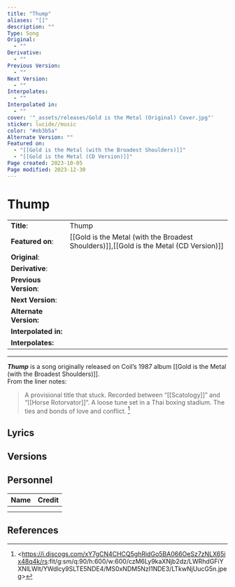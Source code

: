 ```yaml
---
title: "Thump"
aliases: "[]"
description: ""
Type: Song
Original:
  - ""
Derivative:
  - ""
Previous Version:
  - ""
Next Version:
  - ""
Interpolates:
  - ""
Interpolated in:
  - ""
cover: '"_assets/releases/Gold is the Metal (Original) Cover.jpg"'
sticker: lucide//music
color: "#eb3b5a"
Alternate Version: ""
Featured on:
  - "[[Gold is the Metal (with the Broadest Shoulders)]]"
  - "[[Gold is the Metal (CD Version)]]"
Page created: 2023-10-05
Page modified: 2023-12-30
---
```


# Thump

|  |  |
| --- | --- |
| __Title__: | Thump |
| __Featured on__: | [[Gold is the Metal (with the Broadest Shoulders)]],[[Gold is the Metal (CD Version)]] |
| __Original__: |  |
| __Derivative__: |  |
| __Previous Version__: |  |
| __Next Version__: |  |
| __Alternate Version:__ |  |
| __Interpolated in:__ |  |
| __Interpolates:__ |  |

---

*__Thump__* is a song originally released on Coil’s 1987 album [[Gold is the Metal (with the Broadest Shoulders)]].  
From the liner notes:

> A provisional title that stuck. Recorded between “[[Scatology]]” and “[[Horse Rotorvator]]”. A loose tune set in a Thai boxing stadium. The ties and bonds of love and conflict. [^1]

## Lyrics

## Versions

## Personnel

|Name|Credit|
|---|---|
|||
|||

## References

[^1]: <<https://i.discogs.com/xY7gCN4CHCQ5ghRidGo5BA066OeSz7zNLX65ix48q4k/rs>:fit/g:sm/q:90/h:600/w:600/czM6Ly9kaXNjb2dz/LWRhdGFiYXNlLWlt/YWdlcy9SLTE5NDE4/MS0xNDM5NzI1NDE3/LTkwNjUucG5n.jpeg>
